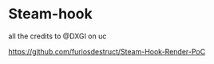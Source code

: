 # Steam-hook

all the credits to @DXGI on uc

https://github.com/furiosdestruct/Steam-Hook-Render-PoC
